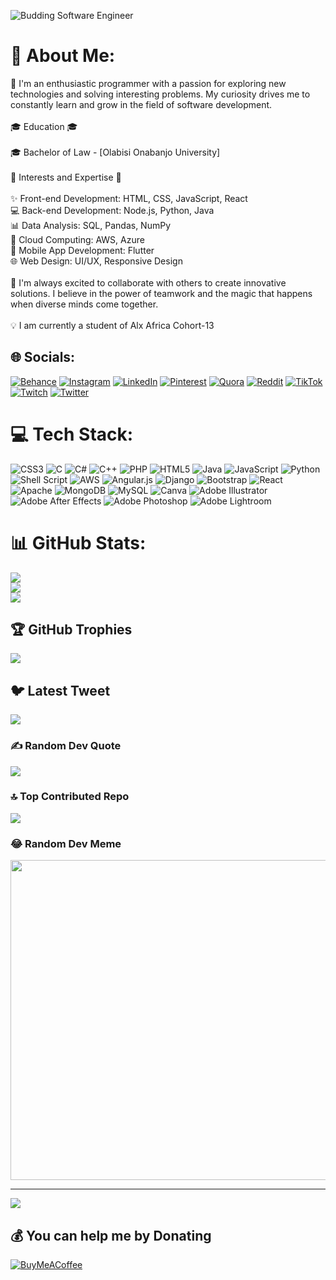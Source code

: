 ![Budding Software Engineer](https://media.licdn.com/dms/image/D4D16AQHOgAGlLRYiuQ/profile-displaybackgroundimage-shrink_350_1400/0/1683975259820?e=1689206400&v=beta&t=92P4D7lwBhhnrroBb4Wpjy6-iePGo_65SHjY74OF72A)

# 💫 About Me:
🌟 I'm an enthusiastic programmer with a passion for exploring new technologies and solving interesting problems. My curiosity drives me to constantly learn and grow in the field of software development.<br><br>🎓 Education 🎓<br><br>🎓 Bachelor of Law - [Olabisi Onabanjo University]<br><br>🔭 Interests and Expertise 🔭<br><br>✨ Front-end Development: HTML, CSS, JavaScript, React<br>💻 Back-end Development: Node.js, Python, Java<br>📊 Data Analysis: SQL, Pandas, NumPy<br>🚀 Cloud Computing: AWS, Azure<br>📱 Mobile App Development: Flutter<br>🌐 Web Design: UI/UX, Responsive Design<br><br>🌱 I'm always excited to collaborate with others to create innovative solutions. I believe in the power of teamwork and the magic that happens when diverse minds come together.<br><br>💡 I am currently a student of Alx Africa Cohort-13


## 🌐 Socials:
[![Behance](https://img.shields.io/badge/Behance-1769ff?logo=behance&logoColor=white)](https://behance.net/ogunwomojuadebayo) [![Instagram](https://img.shields.io/badge/Instagram-%23E4405F.svg?logo=Instagram&logoColor=white)](https://instagram.com/bayovrosky) [![LinkedIn](https://img.shields.io/badge/LinkedIn-%230077B5.svg?logo=linkedin&logoColor=white)](https://linkedin.com/in/Bayovrosky) [![Pinterest](https://img.shields.io/badge/Pinterest-%23E60023.svg?logo=Pinterest&logoColor=white)](https://pinterest.com/Bayovrosky) [![Quora](https://img.shields.io/badge/Quora-%23B92B27.svg?logo=Quora&logoColor=white)](https://quora.com/profile/Bayovrosky) [![Reddit](https://img.shields.io/badge/Reddit-%23FF4500.svg?logo=Reddit&logoColor=white)](https://reddit.com/user/bayovrosky) [![TikTok](https://img.shields.io/badge/TikTok-%23000000.svg?logo=TikTok&logoColor=white)](https://tiktok.com/@bayovrosky) [![Twitch](https://img.shields.io/badge/Twitch-%239146FF.svg?logo=Twitch&logoColor=white)](https://twitch.tv/bayovrosky) [![Twitter](https://img.shields.io/badge/Twitter-%231DA1F2.svg?logo=Twitter&logoColor=white)](https://twitter.com/bayovrosky) 

# 💻 Tech Stack:
![CSS3](https://img.shields.io/badge/css3-%231572B6.svg?style=for-the-badge&logo=css3&logoColor=white) ![C](https://img.shields.io/badge/c-%2300599C.svg?style=for-the-badge&logo=c&logoColor=white) ![C#](https://img.shields.io/badge/c%23-%23239120.svg?style=for-the-badge&logo=c-sharp&logoColor=white) ![C++](https://img.shields.io/badge/c++-%2300599C.svg?style=for-the-badge&logo=c%2B%2B&logoColor=white) ![PHP](https://img.shields.io/badge/php-%23777BB4.svg?style=for-the-badge&logo=php&logoColor=white) ![HTML5](https://img.shields.io/badge/html5-%23E34F26.svg?style=for-the-badge&logo=html5&logoColor=white) ![Java](https://img.shields.io/badge/java-%23ED8B00.svg?style=for-the-badge&logo=java&logoColor=white) ![JavaScript](https://img.shields.io/badge/javascript-%23323330.svg?style=for-the-badge&logo=javascript&logoColor=%23F7DF1E) ![Python](https://img.shields.io/badge/python-3670A0?style=for-the-badge&logo=python&logoColor=ffdd54) ![Shell Script](https://img.shields.io/badge/shell_script-%23121011.svg?style=for-the-badge&logo=gnu-bash&logoColor=white) ![AWS](https://img.shields.io/badge/AWS-%23FF9900.svg?style=for-the-badge&logo=amazon-aws&logoColor=white) ![Angular.js](https://img.shields.io/badge/angular.js-%23E23237.svg?style=for-the-badge&logo=angularjs&logoColor=white) ![Django](https://img.shields.io/badge/django-%23092E20.svg?style=for-the-badge&logo=django&logoColor=white) ![Bootstrap](https://img.shields.io/badge/bootstrap-%23563D7C.svg?style=for-the-badge&logo=bootstrap&logoColor=white) ![React](https://img.shields.io/badge/react-%2320232a.svg?style=for-the-badge&logo=react&logoColor=%2361DAFB) ![Apache](https://img.shields.io/badge/apache-%23D42029.svg?style=for-the-badge&logo=apache&logoColor=white) ![MongoDB](https://img.shields.io/badge/MongoDB-%234ea94b.svg?style=for-the-badge&logo=mongodb&logoColor=white) ![MySQL](https://img.shields.io/badge/mysql-%2300f.svg?style=for-the-badge&logo=mysql&logoColor=white) ![Canva](https://img.shields.io/badge/Canva-%2300C4CC.svg?style=for-the-badge&logo=Canva&logoColor=white) ![Adobe Illustrator](https://img.shields.io/badge/adobeillustrator-%23FF9A00.svg?style=for-the-badge&logo=adobeillustrator&logoColor=white) ![Adobe After Effects](https://img.shields.io/badge/Adobe%20After%20Effects-9999FF.svg?style=for-the-badge&logo=Adobe%20After%20Effects&logoColor=white) ![Adobe Photoshop](https://img.shields.io/badge/adobephotoshop-%2331A8FF.svg?style=for-the-badge&logo=adobephotoshop&logoColor=white) ![Adobe Lightroom](https://img.shields.io/badge/Adobe%20Lightroom-31A8FF.svg?style=for-the-badge&logo=Adobe%20Lightroom&logoColor=white)
# 📊 GitHub Stats:
![](https://github-readme-stats.vercel.app/api?username=bayovrosky&theme=gruvbox&hide_border=false&include_all_commits=false&count_private=false)<br/>
![](https://github-readme-streak-stats.herokuapp.com/?user=bayovrosky&theme=gruvbox&hide_border=false)<br/>
![](https://github-readme-stats.vercel.app/api/top-langs/?username=bayovrosky&theme=gruvbox&hide_border=false&include_all_commits=false&count_private=false&layout=compact)

## 🏆 GitHub Trophies
![](https://github-profile-trophy.vercel.app/?username=bayovrosky&theme=discord&no-frame=false&no-bg=true&margin-w=4)

## 🐦 Latest Tweet
[![](https://gtce.itsvg.in/api?username=bayovrosky)](https://github.com/VishwaGauravIn/github-twitter-card-embed)

### ✍️ Random Dev Quote
![](https://quotes-github-readme.vercel.app/api?type=horizontal&theme=radical)

### 🔝 Top Contributed Repo
![](https://github-contributor-stats.vercel.app/api?username=bayovrosky&limit=5&theme=dark&combine_all_yearly_contributions=true)

### 😂 Random Dev Meme
<img src="https://rm.up.railway.app/" width="512px"/>

---
[![](https://visitcount.itsvg.in/api?id=bayovrosky&icon=0&color=0)](https://visitcount.itsvg.in)

  ## 💰 You can help me by Donating
  [![BuyMeACoffee](https://img.shields.io/badge/Buy%20Me%20a%20Coffee-ffdd00?style=for-the-badge&logo=buy-me-a-coffee&logoColor=black)](https://buymeacoffee.com/bayovrosky) 

  
<!-- Proudly created with GPRM ( https://gprm.itsvg.in ) -->












